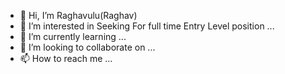 - 👋 Hi, I’m Raghavulu(Raghav)
- 👀 I’m interested in Seeking For full time Entry Level position ...
- 🌱 I’m currently learning ...
- 💞️ I’m looking to collaborate on ...
- 📫 How to reach me ...

<!---
Raghavulu111/Raghavulu111 is a ✨ special ✨ repository because its `README.md` (this file) appears on your GitHub profile.
You can click the Preview link to take a look at your changes.
--->
